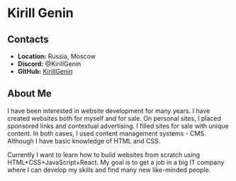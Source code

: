 <h1>Kirill Genin</h1>

<section>
<h2>Contacts</h2>
  <ul>
    <li><strong>Location:</strong> Russia, Moscow</li>
    <li><strong>Discord:</strong> @KirillGenin</li>
    <li><strong>GitHub:</strong> <a href="https://github.com/KirillGenin">KirillGenin</a></li>
  </ul>
</section>

<section>
<h2>About Me</h2>
<p>
I have been interested in website development for many years. I have created websites both for myself and for sale. On personal sites, I placed sponsored links and contextual advertising. I filled sites for sale with unique content. In both cases, I used content management systems - CMS. Although I have basic knowledge of HTML and CSS.
</p>
<p>
Currently I want to learn how to build websites from scratch using HTML+CSS+JavaScript+React. My goal is to get a job in a big IT company where I can develop my skills and find many new like-minded people.
</p>
</section>
